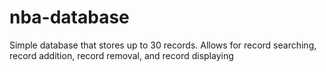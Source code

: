 # nba-database
Simple database that stores up to 30 records. Allows for record searching, record addition, record removal, and record displaying

